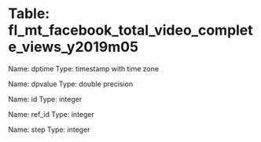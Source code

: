 Table: fl_mt_facebook_total_video_complete_views_y2019m05
=========================================================

Name: dptime
Type: timestamp with time zone

Name: dpvalue
Type: double precision

Name: id
Type: integer

Name: ref_id
Type: integer

Name: step
Type: integer

